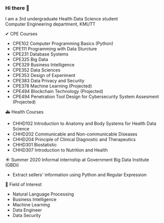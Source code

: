 ### Hi there 👋

I am a 3rd undergraduate Health Data Science student<br>
Computer Engineering department, KMUTT


✔ CPE Courses 
- CPE102 Computer Programming Basics (Python)
- CPE111 Programming with Data Sturcture
- CPE231 Database Systems
- CPE325 Big Data
- CPE329 Business Intelligence
- CPE352 Data Sciences
- CPE353 Design of Experiment
- CPE383 Data Privacy and Security
- CPE378 Machine Learning (Projected)
- CPE494 Blockchain Technology (Projected)
- CPE494 Penetration Tool Design for Cybersecurity System Assesment (Projected)

🚑 Health Courses
- CHHD102 Introduction to Anatomy and Body Systems for Health Data Science
- CHHD202 Communicable and Non-communicable Diseases
- CHHD204 Principle of Clinical Diagnostic and Therapeutics
- CHHD301 Biostatistic
- CHHD307 Introduction to Nutrition and Health


☀ Summer 2020 Informal internship at Government Big Data Institute (GBDi) 
- Extract sellers' information using Python and Regular Expression

👀 Field of Interest 
- Natural Language Processing
- Business Intelligence
- Machine Learning
- Data Engineer
- Data Security
